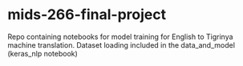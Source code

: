 # mids-266-final-project

Repo containing notebooks for model training for English to Tigrinya machine translation. Dataset loading included in the data_and_model (keras_nlp notebook)

